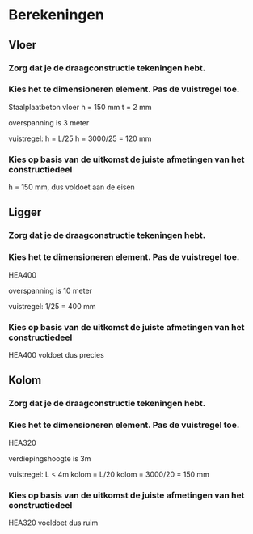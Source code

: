 # Berekeningen

## Vloer

### Zorg dat je de draagconstructie tekeningen hebt.

### Kies het te dimensioneren element. Pas de vuistregel toe.

Staalplaatbeton vloer
h = 150 mm
t = 2 mm

overspanning is 3 meter

vuistregel:
h = L/25
h = 3000/25 = 120 mm


### Kies op basis van de uitkomst de juiste afmetingen van het constructiedeel

h = 150 mm, dus voldoet aan de eisen


## Ligger

### Zorg dat je de draagconstructie tekeningen hebt.

### Kies het te dimensioneren element. Pas de vuistregel toe.

HEA400

overspanning is 10 meter

vuistregel:
1/25 = 400 mm

### Kies op basis van de uitkomst de juiste afmetingen van het constructiedeel

HEA400 voldoet dus precies



## Kolom

### Zorg dat je de draagconstructie tekeningen hebt.

### Kies het te dimensioneren element. Pas de vuistregel toe.

HEA320

verdiepingshoogte is 3m

vuistregel:
L < 4m
kolom = L/20
kolom = 3000/20 = 150 mm


### Kies op basis van de uitkomst de juiste afmetingen van het constructiedeel

HEA320 voeldoet dus ruim